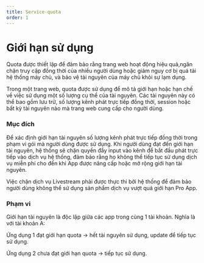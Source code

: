 ```yaml
---
title: Service-quota
order: 1
---
```

# Giới hạn sử dụng

Quota được thiết lập để đảm bảo rằng trang web hoạt động hiệu quả,ngăn chặn truy cập đồng thời của nhiều người dùng hoặc giảm nguy cơ bị quá tải hệ thống máy chủ, và bảo vệ tài nguyên của máy chủ khỏi sự lạm dụng. 

Trong một trang web, quota được sử dụng để mô tả giới hạn hoặc hạn chế về việc sử dụng một số lượng cụ thể của tài nguyên. Các tài nguyên này có thể bao gồm lưu trữ, số lượng kênh phát trực tiếp đồng thời, session hoặc bất kỳ tài nguyên nào mà trang web cung cấp cho người dùng. 
### Mục đích

Để xác định giới hạn tài nguyên số lượng kênh phát trực tiếp đồng thời trong phạm vi gói mà người dùng được sử dụng. Khi người dùng đạt đến giới hạn tài nguyên, hệ thống sẽ chặn quyền đẩy input vào kênh để bắt đầu phát trực tiếp vào dịch vụ hệ thống, đảm bảo rằng họ không thể tiếp tục sử dụng dịch vụ miễn phí cho đến khi App được nâng cấp hoặc mở rộng giới hạn tài nguyên.

Việc chặn dịch vụ Livestream phải được thực thi bởi hệ thống để đảm bảo người dùng không thể sử dụng sản phẩm dịch vụ vượt quá giới hạn Pro App.

### Phạm vi

Giới hạn tài nguyên là độc lập giữa các app trong cùng 1 tài khoản. Nghĩa là với tài khoản A:

Ứng dụng 1 đạt giới hạn quota → hết tài nguyên sử dụng, update để tiếp tục sử dụng.

Ứng dụng 2 chưa đạt giới hạn quota → tiếp tục sử dụng. 
